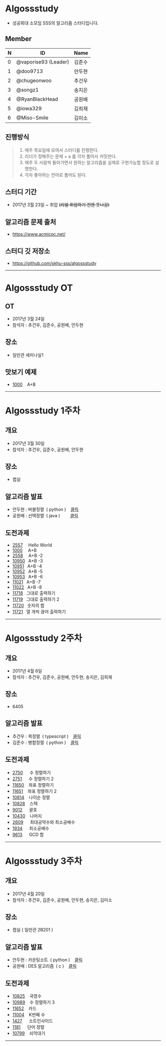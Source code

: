 # Algossstudy
- 성공회대 소모임 SSS의 알고리즘 스터디입니다.

## Member
| N | ID | Name |
| --- | -------- | -------- |
| 0 | @vaporise93 (Leader) | 김준수 |
| 1 | @doo9713 | 안두현 |
| 2 | @chugeonwoo | 추건우 |
| 3 | @songz1 | 송지은 |
| 4 | @RyanBlackHead | 공원배 |
| 5 | @iowa329 | 김희재 |
| 6 | @Miso-Smile | 김미소 |

## 진행방식
> 1. 매주 목요일에 모여서 스터디를 진행한다.
> 2. 리더가 정해주는 문제 + a 를 각자 풀어서 커밋한다.
> 3. 매주 두 사람씩 돌아가면서 원하는 알고리즘을 실제로 구현가능할 정도로 설명한다.
> 4. 각자 좋아하는 언어로 풀어도 된다.

## 스터디 기간
- 2017년 3월 23일 ~ 취업 ~~(리얼 취업하기 전엔 못나감)~~

## 알고리즘 문제 출처
- <https://www.acmicpc.net/>

## 스터디 깃 저장소
- <https://github.com/skhu-sss/algossstudy>

---

# Algossstudy OT

## OT
- 2017년 3월 24일
- 참석자 : 추건우, 김준수, 공원배, 안두현

## 장소
- 일만관 세미나실1

## 맛보기 예제
- [1000](https://www.acmicpc.net/problem/1000) &ensp; A+B


---

# Algossstudy 1주차

## 개요
- 2017년 3월 30일
- 참석자 : 추건우, 김준수, 공원배, 안두현

## 장소
- 랩실

## 알고리즘 발표
- 안두현 : 버블정렬&ensp;( python )
&ensp;
[클릭](https://github.com/skhu-sss/algossstudy/blob/master/Doo/Algo/BubbleSort.py)
- 공원배 : 선택정렬&ensp;( java )
&ensp;&ensp;&ensp;&nbsp;
[클릭](https://github.com/skhu-sss/algossstudy/blob/master/blackhead/1%EC%A3%BC%EC%B0%A8%20%EC%8A%A4%ED%84%B0%EB%94%94%20%EC%84%A0%ED%83%9D%EC%A0%95%EB%A0%AC/SelectionSort.java)

## 도전과제
- [2557](https://www.acmicpc.net/problem/2557) &ensp;&ensp;Hello World
- [1000](https://www.acmicpc.net/problem/1000) &ensp;&ensp;A+B
- [2558](https://www.acmicpc.net/problem/2558) &ensp;&ensp;A+B -2
- [10950](https://www.acmicpc.net/problem/10950) &ensp;A+B -3
- [10951](https://www.acmicpc.net/problem/10951) &ensp;A+B -4
- [10952](https://www.acmicpc.net/problem/10952) &ensp;A+B -5
- [10953](https://www.acmicpc.net/problem/10953) &ensp;A+B -6
- [11021](https://www.acmicpc.net/problem/11021) &ensp;A+B -7
- [11022](https://www.acmicpc.net/problem/11022) &ensp;A+B -8
- [11718](https://www.acmicpc.net/problem/11718) &ensp;그대로 출력하기
- [11719](https://www.acmicpc.net/problem/11719) &ensp;그대로 출력하기 2
- [11720](https://www.acmicpc.net/problem/11720) &ensp;숫자의 합
- [11721](https://www.acmicpc.net/problem/11721) &ensp;열 개씩 끊어 출력하기

---

# Algossstudy 2주차

## 개요
- 2017년 4월 6일
- 참석자 : 추건우, 김준수, 공원배, 안두현, 송지은, 김희재

## 장소
- 6405

## 알고리즘 발표
- 추건우 : 퀵정렬&ensp;( typescript )
&ensp;
[클릭](https://github.com/skhu-sss/algossstudy/blob/master/chu/algorithm/quickSort.ts)
- 김준수 : 병합정렬&ensp;( python )
&ensp;
[클릭](https://github.com/skhu-sss/algossstudy/blob/master/harvey/algo/mergesort.py)

## 도전과제
- [2750](https://www.acmicpc.net/problem/2750) &ensp;&ensp;	수 정렬하기
- [2751](https://www.acmicpc.net/problem/2751) &ensp;&ensp;	수 정렬하기 2
- [11650](https://www.acmicpc.net/problem/11650) &ensp; 좌표 정렬하기
- [11651](https://www.acmicpc.net/problem/11651) &ensp;	좌표 정렬하기 2
- [10814](https://www.acmicpc.net/problem/10814) &ensp;	나이순 정렬
- [10828](https://www.acmicpc.net/problem/10828) &ensp; 스택
- [9012](https://www.acmicpc.net/problem/9012) &ensp;&ensp; 괄호
- [10430](https://www.acmicpc.net/problem/10430) &ensp; 나머지
- [2609](https://www.acmicpc.net/problem/2609) &ensp;&ensp; 최대공약수와 최소공배수
- [1934](https://www.acmicpc.net/problem/1934) &ensp;&ensp; 최소공배수
- [9613](https://www.acmicpc.net/problem/9613) &ensp;&ensp; GCD 합

---

# Algossstudy 3주차

## 개요
- 2017년 4월 20일
- 참석자 : 추건우, 김준수, 공원배, 안두현, 송지은, 김미소

## 장소
- 랩실 ( 일만관 2B201 )

## 알고리즘 발표
- 안두현 : 카운팅소트&ensp;( python )
&ensp;
[클릭](https://github.com/skhu-sss/algossstudy/blob/master/Doo/Algo/CountingSort.py)
- 공원배 : DES 알고리즘&ensp;( c )
&ensp;
[클릭](https://github.com/skhu-sss/algossstudy/blob/master/blackhead/DES%EC%95%8C%EA%B3%A0%EB%A6%AC%EC%A6%98/DES_Algorithm.c)

## 도전과제
- [10825](https://www.acmicpc.net/problem/10825) &ensp;	국영수
- [10989](https://www.acmicpc.net/problem/10989) &ensp;	수 정렬하기 3
- [11652](https://www.acmicpc.net/problem/11652) &ensp; 카드
- [11004](https://www.acmicpc.net/problem/11004) &ensp; K번째 수
- [1427](https://www.acmicpc.net/problem/1427) &ensp;&ensp;	소트인사이드
- [1181](https://www.acmicpc.net/problem/1181) &ensp;&ensp; 단어 정렬
- [10799](https://www.acmicpc.net/problem/10799) &ensp; 쇠막대기

---